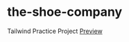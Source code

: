 # the-shoe-company
Tailwind Practice Project
[Preview](https://shoe-company-tailwind-project.netlify.app/)
